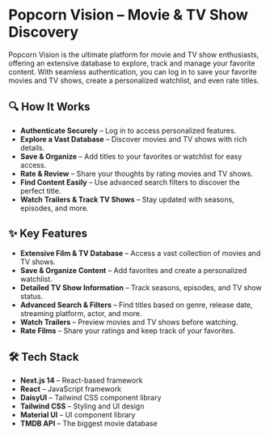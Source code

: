 # Popcorn Vision – Movie & TV Show Discovery

Popcorn Vision is the ultimate platform for movie and TV show enthusiasts, offering an extensive database to explore, track and manage your favorite content. With seamless authentication, you can log in to save your favorite movies and TV shows, create a personalized watchlist, and even rate titles.

## 🔍 How It Works

- **Authenticate Securely** – Log in to access personalized features.
- **Explore a Vast Database** – Discover movies and TV shows with rich details.
- **Save & Organize** – Add titles to your favorites or watchlist for easy access.
- **Rate & Review** – Share your thoughts by rating movies and TV shows.
- **Find Content Easily** – Use advanced search filters to discover the perfect title.
- **Watch Trailers & Track TV Shows** – Stay updated with seasons, episodes, and more.

## ✨ Key Features

- **Extensive Film & TV Database** – Access a vast collection of movies and TV shows.
- **Save & Organize Content** – Add favorites and create a personalized watchlist.
- **Detailed TV Show Information** – Track seasons, episodes, and TV show status.
- **Advanced Search & Filters** – Find titles based on genre, release date, streaming platform, actor, and more.
- **Watch Trailers** – Preview movies and TV shows before watching.
- **Rate Films** – Share your ratings and keep track of your favorites.

## 🛠️ Tech Stack

- **Next.js 14** – React-based framework
- **React** – JavaScript framework
- **DaisyUI** – Tailwind CSS component library
- **Tailwind CSS** – Styling and UI design
- **Material UI** – UI component library
- **TMDB API** – The biggest movie database
